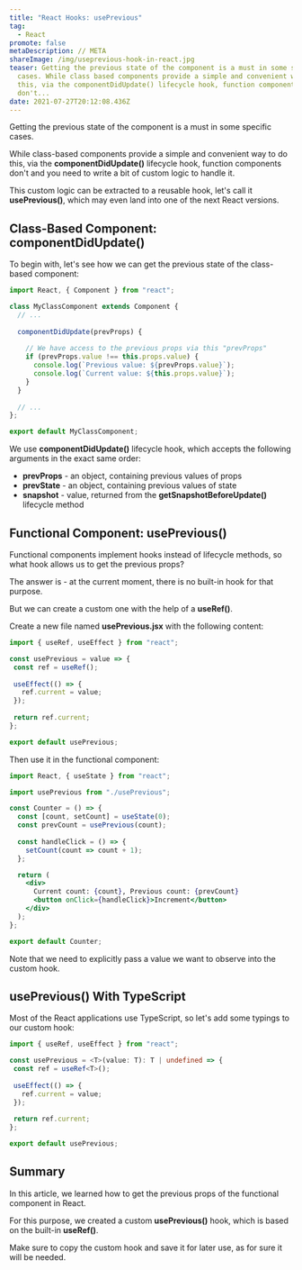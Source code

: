 ```yaml
---
title: "React Hooks: usePrevious"
tag:
  - React
promote: false
metaDescription: // META
shareImage: /img/useprevious-hook-in-react.jpg
teaser: Getting the previous state of the component is a must in some specific
  cases. While class based components provide a simple and convenient way to do
  this, via the componentDidUpdate() lifecycle hook, function components
  don't...
date: 2021-07-27T20:12:08.436Z
---
```

Getting the previous state of the component is a must in some specific cases.

While class-based components provide a simple and convenient way to do this, via the **componentDidUpdate()** lifecycle hook, function components don't and you need to write a bit of custom logic to handle it.

This custom logic can be extracted to a reusable hook, let's call it **usePrevious()**, which may even land into one of the next React versions.

## Class-Based Component: componentDidUpdate()

To begin with, let's see how we can get the previous state of the class-based component:

```jsx
import React, { Component } from "react";

class MyClassComponent extends Component {
  // ...
  
  componentDidUpdate(prevProps) {
    
    // We have access to the previous props via this "prevProps"
    if (prevProps.value !== this.props.value) {
      console.log(`Previous value: ${prevProps.value}`);
      console.log(`Current value: ${this.props.value}`);
    }
  }
  
  // ...
};

export default MyClassComponent;
```

We use **componentDidUpdate()** lifecycle hook, which accepts the following arguments in the exact same order:

* **prevProps** - an object, containing previous values of props
* **prevState** - an object, containing previous values of state
* **snapshot** - value, returned from the **getSnapshotBeforeUpdate()** lifecycle method

## Functional Component: usePrevious()

Functional components implement hooks instead of lifecycle methods, so what hook allows us to get the previous props?

The answer is - at the current moment, there is no built-in hook for that purpose.

But we can create a custom one with the help of a **useRef()**.

Create a new file named **usePrevious.jsx** with the following content:

```jsx
import { useRef, useEffect } from "react";

const usePrevious = value => {
 const ref = useRef();
  
 useEffect(() => {
   ref.current = value;
 });
  
 return ref.current;
};

export default usePrevious;
```

Then use it in the functional component:

```jsx
import React, { useState } from "react";

import usePrevious from "./usePrevious";

const Counter = () => {
  const [count, setCount] = useState(0);
  const prevCount = usePrevious(count);
  
  const handleClick = () => {
    setCount(count => count + 1);
  };

  return (
    <div>
      Current count: {count}, Previous count: {prevCount}
      <button onClick={handleClick}>Increment</button>
    </div>
  );
};

export default Counter;
```

Note that we need to explicitly pass a value we want to observe into the custom hook.

## usePrevious() With TypeScript

Most of the React applications use TypeScript, so let's add some typings to our custom hook:

```typescript
import { useRef, useEffect } from "react";

const usePrevious = <T>(value: T): T | undefined => {
 const ref = useRef<T>();
  
 useEffect(() => {
   ref.current = value;
 });
  
 return ref.current;
};

export default usePrevious;
```

## Summary

In this article, we learned how to get the previous props of the functional component in React.

For this purpose, we created a custom **usePrevious()** hook, which is based on the built-in **useRef()**.

Make sure to copy the custom hook and save it for later use, as for sure it will be needed.